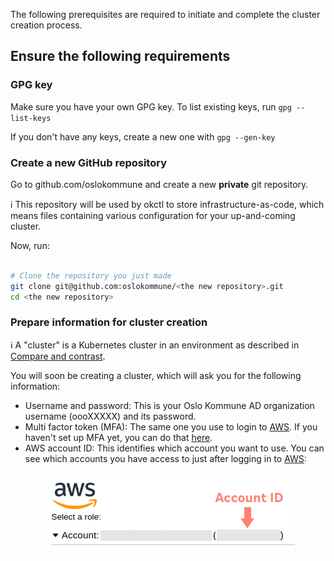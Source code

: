 The following prerequisites are required to initiate and complete the cluster creation process.

## Ensure the following requirements

### GPG key

Make sure you have your own GPG key. To list existing keys, run `gpg --list-keys`

If you don't have any keys, create a new one with `gpg --gen-key`

### Create a new GitHub repository

Go to github.com/oslokommune and create a new **private** git repository.

:information_source: This repository will be used by okctl to store infrastructure-as-code, which means files containing
various configuration for your up-and-coming cluster.

Now, run:

```bash

# Clone the repository you just made
git clone git@github.com:oslokommune/<the new repository>.git
cd <the new repository>
```

### Prepare information for cluster creation

:information_source: A "cluster" is a Kubernetes cluster in an environment as described in [Compare and contrast](/#compare-and-contrast).

You will soon be creating a cluster, which will ask you for the following information:

* Username and password: This is your Oslo Kommune AD organization username (oooXXXXX) and its password.
* Multi factor token (MFA): The same one you use to login to
[AWS](https://login.oslo.kommune.no/auth/realms/AD/protocol/saml/clients/amazon-aws). If you haven't set up MFA yet, you
can do that [here](https://login.oslo.kommune.no/auth/realms/AD/account/totp).
* AWS account ID: This identifies which account you want to use. You can see which accounts you have access to just
after logging in to [AWS](https://login.oslo.kommune.no/auth/realms/AD/protocol/saml/clients/amazon-aws):

<span style="display:block;text-align:center">![okctl](../img/aws-account-id.png)</span>
